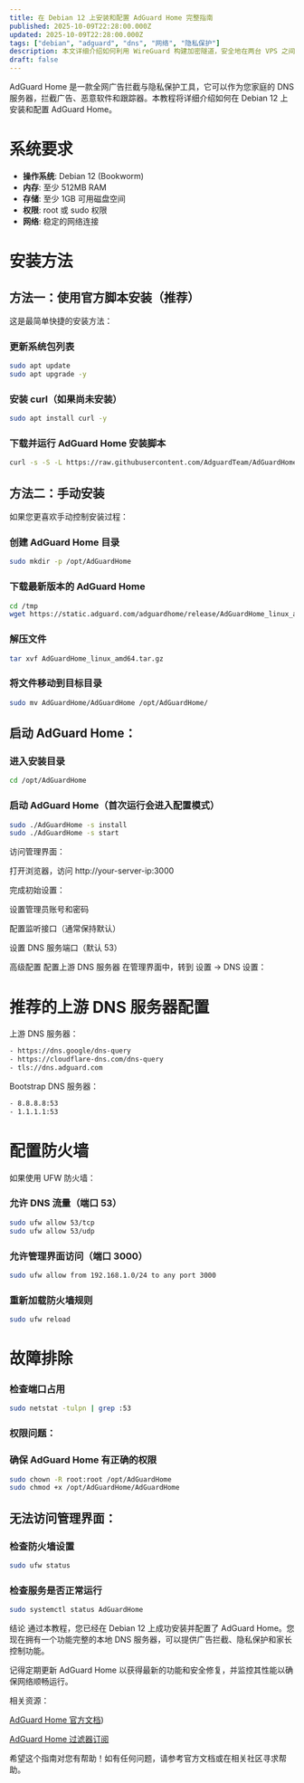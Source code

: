 ```yaml
---
title: 在 Debian 12 上安装和配置 AdGuard Home 完整指南
published: 2025-10-09T22:28:00.000Z
updated: 2025-10-09T22:28:00.000Z
tags: ["debian", "adguard", "dns", "网络", "隐私保护"]
description: 本文详细介绍如何利用 WireGuard 构建加密隧道，安全地在两台 VPS 之间挂载 NFS 共享文件系统，实现低成本、高性能的存储扩展。
draft: false
---
```


AdGuard Home 是一款全网广告拦截与隐私保护工具，它可以作为您家庭的 DNS 服务器，拦截广告、恶意软件和跟踪器。本教程将详细介绍如何在 Debian 12 上安装和配置 AdGuard Home。

# 系统要求

- **操作系统**: Debian 12 (Bookworm)
- **内存**: 至少 512MB RAM
- **存储**: 至少 1GB 可用磁盘空间
- **权限**: root 或 sudo 权限
- **网络**: 稳定的网络连接

# 安装方法

## 方法一：使用官方脚本安装（推荐）

这是最简单快捷的安装方法：


### 更新系统包列表
```bash
sudo apt update
sudo apt upgrade -y
```

### 安装 curl（如果尚未安装）
```bash
sudo apt install curl -y
```
### 下载并运行 AdGuard Home 安装脚本
```bash
curl -s -S -L https://raw.githubusercontent.com/AdguardTeam/AdGuardHome/master/scripts/install.sh | sh -s -- -v
```
## 方法二：手动安装
如果您更喜欢手动控制安装过程：
### 创建 AdGuard Home 目录
```bash
sudo mkdir -p /opt/AdGuardHome
```
### 下载最新版本的 AdGuard Home
```bash
cd /tmp
wget https://static.adguard.com/adguardhome/release/AdGuardHome_linux_amd64.tar.gz
```
### 解压文件
```bash
tar xvf AdGuardHome_linux_amd64.tar.gz
```
### 将文件移动到目标目录
```bash
sudo mv AdGuardHome/AdGuardHome /opt/AdGuardHome/
```

## 启动 AdGuard Home：


### 进入安装目录
```bash
cd /opt/AdGuardHome
```
### 启动 AdGuard Home（首次运行会进入配置模式）
```bash
sudo ./AdGuardHome -s install
sudo ./AdGuardHome -s start
```
访问管理界面：

打开浏览器，访问 http://your-server-ip:3000

完成初始设置：

设置管理员账号和密码

配置监听接口（通常保持默认）

设置 DNS 服务端口（默认 53）

高级配置
配置上游 DNS 服务器
在管理界面中，转到 设置 → DNS 设置：

# 推荐的上游 DNS 服务器配置
上游 DNS 服务器：
```bash
- https://dns.google/dns-query
- https://cloudflare-dns.com/dns-query
- tls://dns.adguard.com
```
Bootstrap DNS 服务器：
```bash
- 8.8.8.8:53
- 1.1.1.1:53
```

# 配置防火墙
如果使用 UFW 防火墙：


### 允许 DNS 流量（端口 53）
```bash
sudo ufw allow 53/tcp
sudo ufw allow 53/udp
```
### 允许管理界面访问（端口 3000）
```bash
sudo ufw allow from 192.168.1.0/24 to any port 3000
```
### 重新加载防火墙规则
```bash
sudo ufw reload
```

# 故障排除

### 检查端口占用
```bash
sudo netstat -tulpn | grep :53
```

### 权限问题：


### 确保 AdGuard Home 有正确的权限
```bash
sudo chown -R root:root /opt/AdGuardHome
sudo chmod +x /opt/AdGuardHome/AdGuardHome
```
## 无法访问管理界面：


### 检查防火墙设置
```bash
sudo ufw status
```
### 检查服务是否正常运行
```bash
sudo systemctl status AdGuardHome
```
结论
通过本教程，您已经在 Debian 12 上成功安装并配置了 AdGuard Home。您现在拥有一个功能完整的本地 DNS 服务器，可以提供广告拦截、隐私保护和家长控制功能。

记得定期更新 AdGuard Home 以获得最新的功能和安全修复，并监控其性能以确保网络顺畅运行。

相关资源：

[AdGuard Home 官方文档](https://adguard.com/kb/zh-CN/))

[AdGuard Home 过滤器订阅](https://github.com/217heidai/adblockfilters)

希望这个指南对您有帮助！如有任何问题，请参考官方文档或在相关社区寻求帮助。